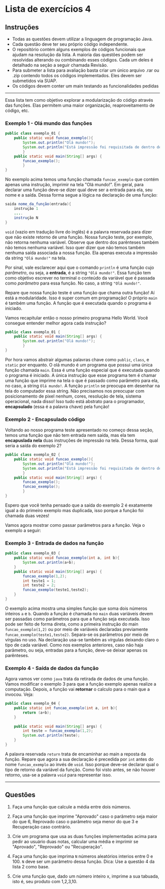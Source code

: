 # Lista de exercícios 4

## Instruções

* Todas as questões devem utilizar a linguagem de programação Java.
* Cada questão deve ter seu próprio código independente.
* O repositório contém alguns exemplos de códigos funcionais que ajudam na resolução da lista. A maioria das questões podem ser resolvidas alterando ou combinando esses códigos. Cada um deles é detalhado na seção a seguir chamada Revisão.
* Para submeter a lista para avaliação basta criar um único arquivo .rar ou .zip contendo todos os códigos implementados. Eles devem ser submetidos via SUAP.
* Os códigos devem conter um main testando as funcionalidades pedidas

---

Essa lista tem como objetivo explorar a modularização do código através das funções. Elas permitem uma maior organização, reaproveitamento de código, etc.

### Exemplo 1 - Olá mundo das funções

```java
public class exemplo_01 {
    public static void funcao_exemplo(){
        System.out.println("Olá mundo!");
        System.out.println("Está impressão foi requisitada de dentro de uma função!");
        }
    public static void main(String[] args) {
        funcao_exemplo();
        }
}
```

No exemplo acima temos uma função chamada `funcao_exemplo` que contém apenas uma instrução, imprimir na tela "Olá mundo!". Em geral, para declarar uma função deve-se dizer qual deve ser a entrada para ela, seu nome e a saída.  Dessa forma segue a lógica na declaração de uma função:

```java
saida nome_da_função(entrada){
    instrução 1
    ....
    instrução N
}
```
`void` (vazio em tradução livre do inglês) é a palavra reservada para dizer que não existe retorno de uma função.
Nossa função teste, por exemplo, não retorna nenhuma variável. Observe que dentro dos parênteses também não temos nenhuma variável. Isso quer dizer que não temos também nenhuma saída associada a nossa função. Ela apenas executa a impressão da string `"Olá mundo!"` na tela.

Por sinal, vale esclarecer aqui que o comando `println` é uma função cujo *parâmetro*, ou seja, a **entrada**, é a string `"Olá mundo!"`. Essa função tem como objetivo escrever no terminal o conteúdo da variável que é passada como *parâmetro* para essa função. No caso, a string `"Olá mundo!"`.

Repare que nossa função teste é uma função que chama outra função! Aí está a modularidade. Isso é super comum em programação! O próprio `main` é também uma função. A função que é executada quando o programa é iniciado.

Vamos recapitular então o nosso primeiro programa Hello World. Você consegue entender melhor agora cada instrução?

```java
public class exemplo_01 {
    public static void main(String[] args) {
        System.out.println("Olá mundo!");
        }
}
```

Por hora vamos abstrair algumas palavras chave como `public`, `class`, e `static` por enquanto. O olá mundo é um programa que possui uma única função chamada `main`. Essa é uma função especial que é executada quando o programa é iniciado. A única instrução que esse programa tem é chamar uma função que imprime na tela o que é passado como parâmetro para ela, no caso, a string `Olá mundo!`. A função `println` se preocupa em desenhar na tela do computador essa string. Não precisamos nos preocupar com posicionamento de pixel nenhum, cores, resolução de tela, sistema operacional, nada disso! Isso tudo está abstrato para o programador, **encapsulado** (essa é a palavra chave) pela função!

### Exemplo 2 - Encapsulado código

Voltando ao nosso programa teste apresentado no começo dessa seção, temos uma função que não tem entrada nem saída, mas ela tem **encapuslada nela** duas instruções de impressão na tela. Dessa forma, qual seria a saída do exemplo 2?

```java
public class exemplo_02 {
    public static void funcao_exemplo(){
        System.out.println("Olá mundo!");
        System.out.println("Está impressão foi requisitada de dentro de uma função!");
        }
    public static void main(String[] args) {
        funcao_exemplo();
        funcao_exemplo();
        }
}
```

Espero que você tenha pensado que a saída do exemplo 2 é exatamente igual a do primeiro exemplo mas duplicada, isso porque a função foi chamada duas vezes!

Vamos agora mostrar como passar parâmetros para a função. Veja o exemplo a seguir:

### Exemplo 3 - Entrada de dados na função

```java
public class exemplo_03 {
    public static void funcao_exemplo(int a, int b){
        System.out.println(a+b);
    }
    public static void main(String[] args) {
        funcao_exemplo(1,2);
        int teste1 = 1;
        int teste2 = 2;
        funcao_exemplo(teste1,teste2);
    }
}
```

O exemplo acima mostra uma simples função que soma dois números inteiros `a` e `b`. Quando a função é chamada no `main` duas variáveis devem ser passadas como parâmetros para que a função seja executada. Isso pode ser feito de forma direta, como a primeira instrução do main `funcao_exemplo(1,2)` ou por meio de variáveis declaradas previamente `funcao_exemplo(teste1,teste2)`. Separa-se os parâmetros por meio de vírgulas no uso. Na declaração usa-se também as vírgulas deixando claro o tipo de cada variável. Como nos exemplos anteriores, caso não haja parâmetro, ou seja, entradas para a função, deve-se deixar apenas os parênteses.

### Exemplo 4 - Saída de dados da função

Agora vamos ver como `java` trata da retirada de dados de uma função. Vamos modificar o exemplo 3 para que a função exemplo apenas realize a computação. Depois, a função vai **retornar** o calculo para o main que a invocou. Veja:

```java
public class exemplo_04 {
    public static int funcao_exemplo(int a, int b){
        return (a+b);
    }
    
    public static void main(String[] args) {
        int teste = funcao_exemplo(1,2);
        System.out.println(teste);
    }
}
```

A palavra reservada `return` trata de encaminhar ao main a reposta da função. Repare que agora a sua declaração é precedida por `int` antes do nome `funcao_exemplo` ao invés de `void`. Isso porque deve-se declarar qual o tipo de retorno da variável da função. Como foi visto antes, se não houver retorno, usa-se a palavra `void` para representar isso. 

---

## Questões


1. Faça uma função que calcule a média entre dois números.

1. Faça uma função que imprime "Aprovado" caso o parâmetro seja maior do que 6, Reprovado caso o parâmetro seja menor do que 3 e Recuperação caso contrário.

1. Crie um programa que usa as duas funções implementadas acima para pedir ao usuário duas notas, calcular uma média e imprimir se "Aprovado", "Reprovado" ou "Recuperação".

1. Faça uma função que imprima `N` números aleatórios interios entre 0 e 100. `N` deve ser um parâmetro dessa função. Dica: Use a questão 4 da lista 2 como base.

1. Crie uma função que, dado um número inteiro x, imprime a sua tabuada, isto é, seu produto com 1,2,3,10.